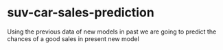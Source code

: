 # suv-car-sales-prediction
Using the previous data of new models in past we are going to predict the chances of a good sales in present  new model
